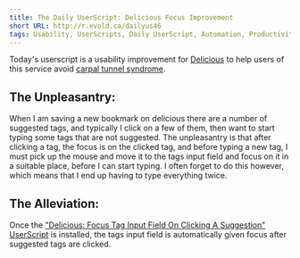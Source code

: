 ```yaml
---
title: The Daily UserScript: Delicious Focus Improvement
short URL: http://r.evold.ca/dailyus46
tags: Usability, UserScripts, Daily UserScript, Automation, Productivity
---
```

Today's userscript is a usability improvement for <a title="Delicious" rel="external nofollow" rev="vote-against" target="_blank" href="http://delicious.com/">Delicious</a> to help users of this service avoid <a title="Carpal tunnel syndrome" rel="external nofollow" rev="vote-for" target="_blank" href="http://en.wikipedia.org/wiki/Carpal_tunnel_syndrome">carpal tunnel syndrome</a>.
</p>

<h2>The Unpleasantry:</h2>
<p>
When I am saving a new bookmark on delicious there are a number of suggested tags, and typically I click on a few of them, then want to start typing some tags that are not suggested. The unpleasantry is that after clicking a tag, the focus is on the clicked tag, and before typing a new tag, I must pick up the mouse and move it to the tags input field and focus on it in a suitable place, before I can start typing. I often forget to do this however, which means that I end up having to type everything twice.
</p>

<h2>The Alleviation:</h2>
<p>
Once the <a href="http://userscripts.org/scripts/show/58802" title="Delicious: Focus Tag Input Field On Clicking A Suggestion" rel="external nofollow" target="_blank" rev="vote-for">"Delicious: Focus Tag Input Field On Clicking A Suggestion" UserScript</a> is installed, the tags input field is automatically given focus after suggested tags are clicked.
</p>

